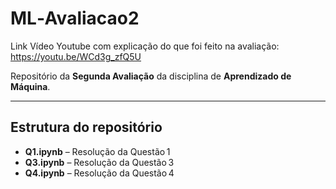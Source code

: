 # ML‑Avaliacao2 

Link Vídeo Youtube com explicação do que foi feito na avaliação: https://youtu.be/WCd3g_zfQ5U

Repositório da **Segunda Avaliação** da disciplina de **Aprendizado de Máquina**.

---

##  Estrutura do repositório

- **Q1.ipynb** – Resolução da Questão 1  
- **Q3.ipynb** – Resolução da Questão 3  
- **Q4.ipynb** – Resolução da Questão 4  
